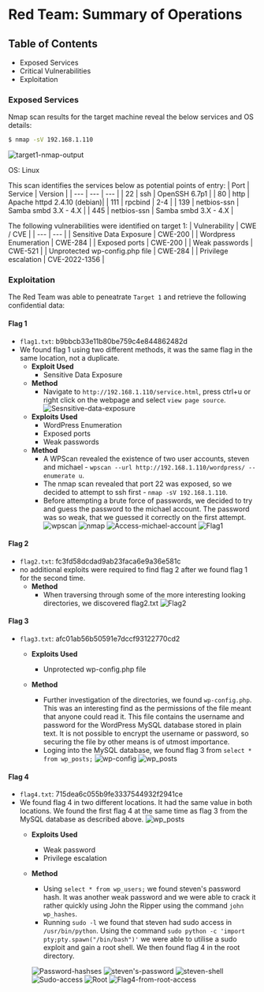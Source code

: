 # Red Team: Summary of Operations

## Table of Contents
- Exposed Services
- Critical Vulnerabilities
- Exploitation

### Exposed Services

Nmap scan results for the target machine reveal the below services and OS details:

```bash
$ nmap -sV 192.168.1.110
```
![target1-nmap-output](Images/nmap-target1.PNG)

OS: Linux

This scan identifies the services below as potential points of entry:
| Port    | Service    | Version    |
| --- | --- | --- |
|  22   | ssh    | OpenSSH 6.7p1 |
|  80   | http    | Apache httpd 2.4.10 (debian)|
|  111   | rpcbind    | 2-4 |
|  139   | netbios-ssn    | Samba smbd 3.X - 4.X |
|  445   | netbios-ssn    | Samba smbd 3.X - 4.X |

The following vulnerabilities were identified on target 1:
| Vulnerability    | CWE / CVE    |
| --- | --- |
| Sensitive Data Exposure    | CWE-200    |
| Wordpress Enumeration    | CWE-284    |
| Exposed ports    | CWE-200    |
| Weak passwords    | CWE-521    |
| Unprotected wp-config.php file    | CWE-284    |
| Privilege escalation    | CVE-2022-1356    |


### Exploitation

The Red Team was able to peneatrate `Target 1` and retrieve the following confidential data:
 #### Flag 1
  - `flag1.txt`: b9bbcb33e11b80be759c4e844862482d
  - We found flag 1 using two different methods, it was the same flag in the same location, not a duplicate.
    - **Exploit Used**
        - Sensitive Data Exposure 
    - **Method**
      - Navigate to `http://192.168.1.110/service.html`, press ctrl+u or right click on the webpage and select `view page source`.
      ![Sesnsitive-data-exposure](Images/flag1-found-in-website-source-code.PNG)
    - **Exploits Used**
        - WordPress Enumeration
        - Exposed ports
        - Weak passwords
    - **Method**
      - A WPScan revealed the existence of two user accounts, steven and michael - `wpscan --url http://192.168.1.110/wordpress/ --enumerate u`.
      - The nmap scan revealed that port 22 was exposed, so we decided to attempt to ssh first - `nmap -sV 192.168.1.110`.
      - Before attempting a brute force of passwords, we decided to try and guess the password to the michael account. The password was so weak, that we guessed it correctly on the first attempt.
      ![wpscan](Images/WPScan-users.PNG)
      ![nmap](Images/nmap-target1.PNG)
      ![Access-michael-account](Images/ssh.PNG)
      ![Flag1](Images/flag1.PNG)

#### Flag 2
  - `flag2.txt`: fc3fd58dcdad9ab23faca6e9a36e581c
  - no additional exploits were required to find flag 2 after we found flag 1 for the second time.
    - **Method**
      - When traversing through some of the more interesting looking directories, we discovered flag2.txt
      ![Flag2](Images/flag2.PNG)

#### Flag 3
  - `flag3.txt`: afc01ab56b50591e7dccf93122770cd2
    - **Exploits Used**
      - Unprotected wp-config.php file

    - **Method**
      - Further investigation of the directories, we found `wp-config.php`. This was an interesting find as the permissions of the file meant that anyone could read it. This file contains the username and password for the WordPress MySQL database stored in plain text. It is not possible to encrypt the username or password, so securing the file by other means is of utmost importance.
      - Loging into the MySQL database, we found flag 3 from `select * from wp_posts;`
      ![wp-config](Images/SQL-user-name-and-password.PNG)
      ![wp_posts](Images/flag3.PNG)

#### Flag 4
  - `flag4.txt`: 715dea6c055b9fe3337544932f2941ce
  - We found flag 4 in two different locations. It had the same value in both locations. We found the first flag 4 at the same time as flag 3 from the MySQL database as described above.
    ![wp_posts](Images/flag4.PNG)
    - **Exploits Used**
      - Weak password
      - Privilege escalation

    - **Method**
      - Using `select * from wp_users;` we found steven's password hash. It was another weak password and we were able to crack it rather quickly using John the Ripper using the command `john wp_hashes`.
      - Running `sudo -l` we found that steven had sudo access in `/usr/bin/python`. Using the command `sudo python -c 'import pty;pty.spawn("/bin/bash")'` we were able to utilise a sudo exploit and gain a root shell. We then found flag 4 in the root directory.
      
      ![Password-hashses](Images/wp_users.PNG)
      ![steven's-password](Images/Steven-wp-password.PNG)
      ![steven-shell](Images/Steven-shell.PNG)
      ![Sudo-access](Images/Steven-sudo-access.PNG)
      ![Root](Images/Root.PNG)
      ![Flag4-from-root-access](Images/flag4-from-root-access-to-Raven.PNG)


